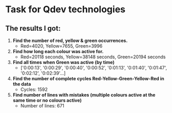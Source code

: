 # Task for Qdev technologies

## The results I got:

1. **Find the number of red, yellow & green occurrences.**
   - Red=4020, Yellow=7655, Green=3996
2. **Find how long each colour was active for.**
   - Red=20118 seconds, Yellow=38148 seconds, Green=20194 seconds
3. **Find all times when Green was active (by time)**
   - ['0:00:13', '0:00:29', '0:00:40', '0:00:52', '0:01:13', '0:01:40', '0:01:47', '0:02:12', '0:02:39'...]
4. **Find the number of complete cycles Red-Yellow-Green-Yellow-Red in the data**
   - Cycles: 1592
5. **Find number of lines with mistakes (multiple colours active at the same time or no colours active)**
   - Number of lines: 671
